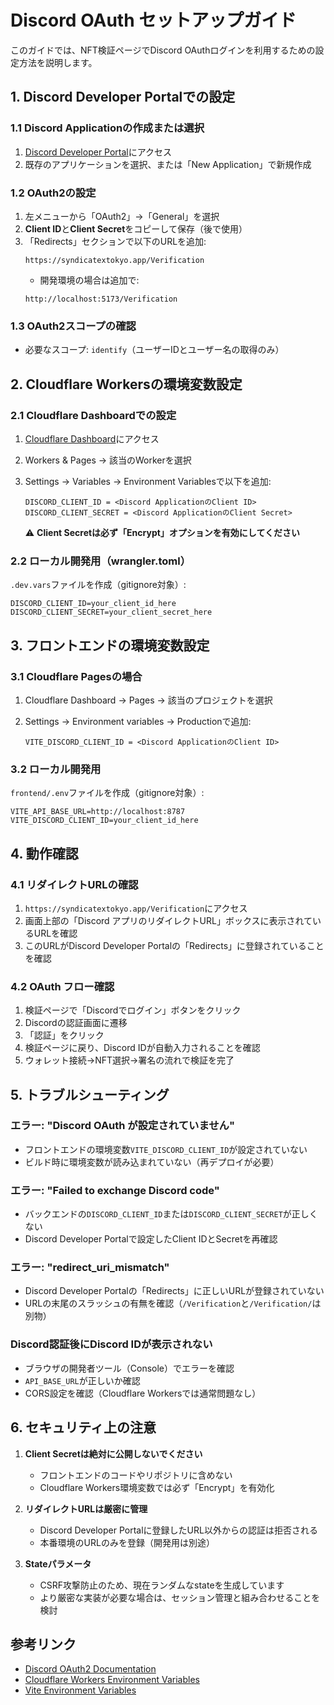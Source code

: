 # Discord OAuth セットアップガイド

このガイドでは、NFT検証ページでDiscord OAuthログインを利用するための設定方法を説明します。

## 1. Discord Developer Portalでの設定

### 1.1 Discord Applicationの作成または選択

1. [Discord Developer Portal](https://discord.com/developers/applications)にアクセス
2. 既存のアプリケーションを選択、または「New Application」で新規作成

### 1.2 OAuth2の設定

1. 左メニューから「OAuth2」→「General」を選択
2. **Client ID**と**Client Secret**をコピーして保存（後で使用）
3. 「Redirects」セクションで以下のURLを追加:
   ```
   https://syndicatextokyo.app/Verification
   ```
   - 開発環境の場合は追加で:
   ```
   http://localhost:5173/Verification
   ```

### 1.3 OAuth2スコープの確認

- 必要なスコープ: `identify`（ユーザーIDとユーザー名の取得のみ）

## 2. Cloudflare Workersの環境変数設定

### 2.1 Cloudflare Dashboardでの設定

1. [Cloudflare Dashboard](https://dash.cloudflare.com/)にアクセス
2. Workers & Pages → 該当のWorkerを選択
3. Settings → Variables → Environment Variablesで以下を追加:

   ```
   DISCORD_CLIENT_ID = <Discord ApplicationのClient ID>
   DISCORD_CLIENT_SECRET = <Discord ApplicationのClient Secret>
   ```

   ⚠️ **Client Secretは必ず「Encrypt」オプションを有効にしてください**

### 2.2 ローカル開発用（wrangler.toml）

`.dev.vars`ファイルを作成（gitignore対象）:

```
DISCORD_CLIENT_ID=your_client_id_here
DISCORD_CLIENT_SECRET=your_client_secret_here
```

## 3. フロントエンドの環境変数設定

### 3.1 Cloudflare Pagesの場合

1. Cloudflare Dashboard → Pages → 該当のプロジェクトを選択
2. Settings → Environment variables → Productionで追加:

   ```
   VITE_DISCORD_CLIENT_ID = <Discord ApplicationのClient ID>
   ```

### 3.2 ローカル開発用

`frontend/.env`ファイルを作成（gitignore対象）:

```
VITE_API_BASE_URL=http://localhost:8787
VITE_DISCORD_CLIENT_ID=your_client_id_here
```

## 4. 動作確認

### 4.1 リダイレクトURLの確認

1. `https://syndicatextokyo.app/Verification`にアクセス
2. 画面上部の「Discord アプリのリダイレクトURL」ボックスに表示されているURLを確認
3. このURLがDiscord Developer Portalの「Redirects」に登録されていることを確認

### 4.2 OAuth フロー確認

1. 検証ページで「Discordでログイン」ボタンをクリック
2. Discordの認証画面に遷移
3. 「認証」をクリック
4. 検証ページに戻り、Discord IDが自動入力されることを確認
5. ウォレット接続→NFT選択→署名の流れで検証を完了

## 5. トラブルシューティング

### エラー: "Discord OAuth が設定されていません"

- フロントエンドの環境変数`VITE_DISCORD_CLIENT_ID`が設定されていない
- ビルド時に環境変数が読み込まれていない（再デプロイが必要）

### エラー: "Failed to exchange Discord code"

- バックエンドの`DISCORD_CLIENT_ID`または`DISCORD_CLIENT_SECRET`が正しくない
- Discord Developer Portalで設定したClient IDとSecretを再確認

### エラー: "redirect_uri_mismatch"

- Discord Developer Portalの「Redirects」に正しいURLが登録されていない
- URLの末尾のスラッシュの有無を確認（`/Verification`と`/Verification/`は別物）

### Discord認証後にDiscord IDが表示されない

- ブラウザの開発者ツール（Console）でエラーを確認
- `API_BASE_URL`が正しいか確認
- CORS設定を確認（Cloudflare Workersでは通常問題なし）

## 6. セキュリティ上の注意

1. **Client Secretは絶対に公開しないでください**
   - フロントエンドのコードやリポジトリに含めない
   - Cloudflare Workers環境変数では必ず「Encrypt」を有効化

2. **リダイレクトURLは厳密に管理**
   - Discord Developer Portalに登録したURL以外からの認証は拒否される
   - 本番環境のURLのみを登録（開発用は別途）

3. **Stateパラメータ**
   - CSRF攻撃防止のため、現在ランダムなstateを生成しています
   - より厳密な実装が必要な場合は、セッション管理と組み合わせることを検討

## 参考リンク

- [Discord OAuth2 Documentation](https://discord.com/developers/docs/topics/oauth2)
- [Cloudflare Workers Environment Variables](https://developers.cloudflare.com/workers/configuration/environment-variables/)
- [Vite Environment Variables](https://vitejs.dev/guide/env-and-mode.html)

